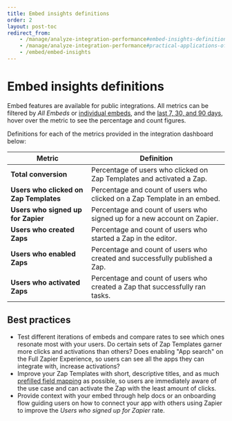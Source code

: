 ```yaml
---
title: Embed insights definitions
order: 2
layout: post-toc
redirect_from: 
    - /manage/analyze-integration-performance#embed-insights-definitions
    - /manage/analyze-integration-performance#practical-applications-of-embed-insights
    - /embed/embed-insights
---
```


# Embed insights definitions 

Embed features are available for public integrations.
All metrics can be filtered by _All Embeds_ or [individual embeds](https://cdn.zappy.app/195883ab4fd7897224bcec00b7bf9b13.png), and the [last 7, 30, and 90 days](https://cdn.zappy.app/e3d334462ad532540710a7ce0d975942.png), hover over the metric to see the percentage and count figures. 

Definitions for each of the metrics provided in the integration dashboard below:

| **Metric**                             | Definition                                                                  |
|----------------------------------------|-----------------------------------------------------------------------------|
| **Total conversion**                   | Percentage of users who clicked on Zap Templates and activated a Zap.       |
| **Users who clicked on Zap Templates** | Percentage and count of users who clicked on a Zap Template in an embed.      |
| **Users who signed up for Zapier**      | Percentage and count of users who signed up for a new account on Zapier.    |
| **Users who created Zaps**             | Percentage and count of users who started a Zap in the editor.            |
| **Users who enabled Zaps**             | Percentage and count of users who created and successfully published a Zap.  |
| **Users who activated Zaps**           | Percentage and count of users who created a Zap that successfully ran tasks. |


## Best practices

* Test different iterations of embeds and compare rates to see which ones resonate most with your users. Do certain sets of Zap Templates garner more clicks and activations than others? Does enabling "App search" on the Full Zapier Experience, so users can see all the apps they can integrate with, increase activations?
* Improve your Zap Templates with short, descriptive titles, and as much [prefilled field mapping](https://platform.zapier.com/embed/zap-editor#prefill-options) as possible, so users are immediately aware of the use case and can activate the Zap with the least amount of clicks.
* Provide context with your embed through help docs or an onboarding flow guiding users on how to connect your app with others using Zapier to improve the _Users who signed up for Zapier_ rate.
